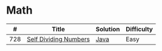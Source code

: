 Math
========

| # | Title | Solution | Difficulty |
|---| ----- | -------- | ---------- |
|728|[Self Dividing Numbers](https://leetcode.com/problems/self-dividing-numbers/)|[Java](src/easy/SelfDividingNumbers.java)|Easy|
